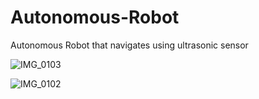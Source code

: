 # Autonomous-Robot
Autonomous Robot that navigates using ultrasonic sensor

![IMG_0103](https://github.com/Gbell26/Autonomous-Robot/assets/107581827/7fc93290-16ee-42d0-881b-dd0be86db63b)

![IMG_0102](https://github.com/Gbell26/Autonomous-Robot/assets/107581827/589df0e4-c29f-4b3b-b168-8e7b2916bcb5)


